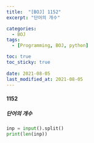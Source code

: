 ```yaml
---
title:  "[BOJ] 1152"
excerpt: "단어의 개수"

categories:
  - BOJ
tags:
  - [Programming, BOJ, python]

toc: true
toc_sticky: true
 
date: 2021-08-05
last_modified_at: 2021-08-05
---
```


#### 1152
##### 단어의 개수
```python
inp = input().split()
print(len(inp))
```